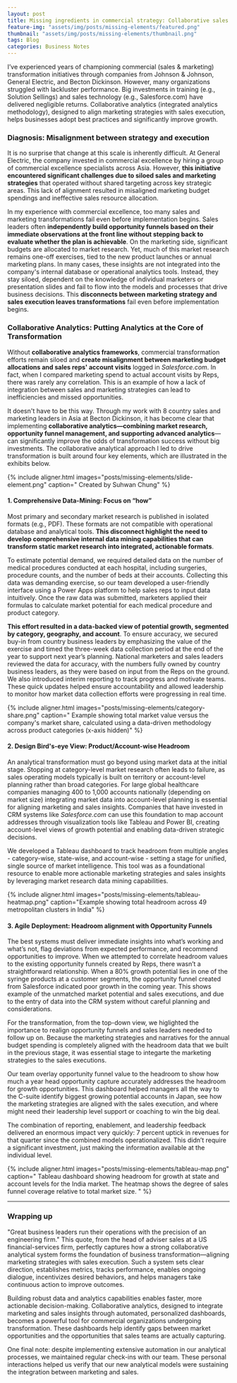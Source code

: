 ```yaml
---
layout: post
title: Missing ingredients in commercial strategy: Collaborative sales and marketing analytics
feature-img: "assets/img/posts/missing-elements/featured.png"
thumbnail: "assets/img/posts/missing-elements/thumbnail.png"
tags: Blog
categories: Business Notes
---
```

I’ve experienced years of championing commercial (sales & marketing) transformation initiatives through companies from Johnson & Johnson, General Electric, and Becton Dickinson. However, many organizations struggled with lackluster performance. Big investments in training (e.g., Solution Sellings) and sales technology (e.g., Salesforce.com) have delivered negligible returns. Collaborative analytics (integrated analytics methodology), designed to align marketing strategies with sales execution, helps businesses adopt best practices and significantly improve growth.

### Diagnosis: Misalignment between strategy and execution
It is no surprise that change at this scale is inherently difficult. At General Electric, the company invested in commercial excellence by hiring a group of commercial excellence specialists across Asia. However, **this initiative encountered significant challenges due to siloed sales and marketing strategies** that operated without shared targeting across key strategic areas. This lack of alignment resulted in misaligned marketing budget spendings and ineffective sales resource allocation.

In my experience with commercial excellence, too many sales and marketing transformations fail even before implementation begins. Sales leaders often **independently build opportunity funnels based on their immediate observations at the front line without stepping back to evaluate whether the plan is achievable**. On the marketing side, significant budgets are allocated to market research. Yet, much of this market research remains one-off exercises, tied to the new product launches or annual marketing plans. In many cases, these insights are not integrated into the company's internal database or operational analytics tools. Instead, they stay siloed, dependent on the knowledge of individual marketers or presentation slides and fail to flow into the models and processes that drive business decisions. This **disconnects between marketing strategy and sales execution leaves transformations** fail even before implementation begins.

### Collaborative Analytics: Putting Analytics at the Core of Transformation
Without **collaborative analytics frameworks**, commercial transformation efforts remain siloed and **create misalignment between marketing budget allocations and sales reps' account visits** logged in *Salesforce.com*. In fact, when I compared marketing spend to actual account visits by Reps, there was rarely any correlation. This is an example of how a lack of integration between sales and marketing strategies can lead to inefficiencies and missed opportunities.

It doesn't have to be this way. Through my work with 8 country sales and marketing leaders in Asia at Becton Dickinson, it has become clear that implementing **collaborative analytics—combining market research, opportunity funnel management, and supporting advanced analytics**—can significantly improve the odds of transformation success without big investments. The collaborative analytical approach I led to drive transformation is built around four key elements, which are illustrated in the exhibits below.

{% include aligner.html images="posts/missing-elements/slide-element.png" caption="
Created by Suhwan Chung" %}

#### 1. Comprehensive Data-Mining: Focus on “how”
Most primary and secondary market research is published in isolated formats (e.g., PDF). These formats are not compatible with operational database and analytical tools. **This disconnect highlight the need to develop comprehensive internal data mining capabilities that can transform static market research into integrated, actionable formats**. 

To estimate potential demand, we required detailed data on the number of medical procedures conducted at each hospital, including surgeries, procedure counts, and the number of beds at their accounts. Collecting this data was demanding exercise, so our team developed a user-friendly interface using a Power Apps platform to help sales reps to input data intuitively. Once the raw data was submitted, marketers applied their formulas to calculate market potential for each medical procedure and product category. 

**This effort resulted in a data-backed view of potential growth, segmented by category, geography, and account**. To ensure accuracy, we secured buy-in from country business leaders by emphasizing the value of the exercise and timed the three-week data collection period at the end of the year to support next year’s planning. National marketers and sales leaders reviewed the data for accuracy, with the numbers fully owned by country business leaders, as they were based on input from the Reps on the ground. We also introduced interim reporting to track progress and motivate teams. These quick updates helped ensure accountability and allowed leadership to monitor how market data collection efforts were progressing in real time.

{% include aligner.html images="posts/missing-elements/category-share.png" caption="
Example showing total market value versus the company's market share, calculated using a data-driven methodology across product categories (x-axis hidden)" %}

#### 2. Design Bird's-eye View: Product/Account-wise Headroom 
An analytical transformation must go beyond using market data at the initial stage. Stopping at category-level market research often leads to failure, as sales operating models typically is built on territory or account-level planning rather than broad categories. For large global healthcare companies managing 400 to 1,000 accounts nationally (depending on market size) integrating market data into account-level planning is essential for aligning marketing and sales insights. Companies that have invested in CRM systems like *Salesforce.com* can use this foundation to map account addresses through visualization tools like Tableau and Power BI, creating account-level views of growth potential and enabling data-driven strategic decisions.

We developed a Tableau dashboard to track headroom from multiple angles - category-wise, state-wise, and account-wise - setting a stage for unified, single source of market intelligence. This tool was as a foundational resource to enable more actionable marketing strategies and sales insights by leveraging market research data mining capabilities.

{% include aligner.html images="posts/missing-elements/tableau-heatmap.png" caption="Example showing total headroom across 49 metropolitan clusters in India" %}

#### 3. Agile Deployment: Headroom alignment with Opportunity Funnels
The best systems must deliver immediate insights into what’s working and what’s not, flag deviations from expected performance, and recommend opportunities to improve. When we attempted to correlate headroom values to the existing opportunity funnels created by Reps, there wasn’t a straightforward relationship. When a 80% growth potential lies in one of the syringe products at a customer segments, the opportunity funnel created from Salesforce indicated poor growth in the coming year. This shows example of the unmatched market potential and sales executions, and due to the entry of data into the CRM system without careful planning and considerations. 

For the transformation, from the top-down view, we higlighted the importance to realign opportunity funnels and sales leaders needed to follow up on. Because the marketing strategies and narratives for the annual budget spending is completely aligned with the headroom data that we built in the previous stage, it was essential stage to integarte the marketing strategies to the sales executions. 

Our team overlay opportunity funnel value to the headroom to show how much a year head opportunity capture accurately addresses the headroom for growth opportunities. This dashboard helped managers all the way to the C-suite identify biggest growing potential accounts in Japan, see how the marketing strategies are aligned with the sales execution, and where might need their leadership level support or coaching to win the big deal. 

The combination of reporting, enablement, and leadership feedback delivered an enormous impact very quickly: 7 percent uptick in revenues for that quarter since the combined models operationalized. This didn’t require a significant investment, just making the information available at the individual level.

{% include aligner.html images="posts/missing-elements/tableau-map.png" caption="
Tableau dashboard showing headroom for growth at state and account levels for the India market. The heatmap shows the degree of sales funnel coverage relative to total market size. " %}

---

### Wrapping up
"Great business leaders run their operations with the precision of an engineering firm." This quote, from the head of adviser sales at a US financial-services firm, perfectly captures how a strong collaborative analytical system forms the foundation of business transformation—aligning marketing strategies with sales execution. Such a system sets clear direction, establishes metrics, tracks performance, enables ongoing dialogue, incentivizes desired behaviors, and helps managers take continuous action to improve outcomes. 

Building robust data and analytics capabilities enables faster, more actionable decision-making. Collaborative analytics, designed to integrate marketing and sales insights through automated, personalized dashboards, becomes a powerful tool for commercial organizations undergoing transformation. These dashboards help identify gaps between market opportunities and the opportunities that sales teams are actually capturing.

One final note: despite implementing extensive automation in our analytical processes, we maintained regular check-ins with our team. These personal interactions helped us verify that our new analytical models were sustaining the integration between marketing and sales.